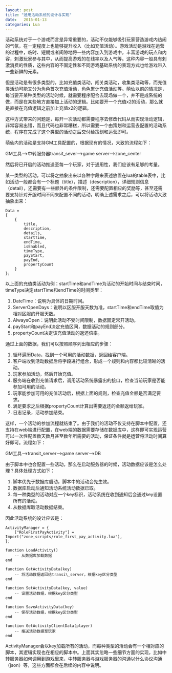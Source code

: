 ```yaml
---
layout: post
title: "通用活动系统的设计与实现"
date:   2015-01-13
categories: Lua
---
```


活动系统对于一个游戏而言是异常重要的，活动不仅能够吸引玩家营造游戏内热闹的气氛，在一定程度上也能够提升收入（比如充值活动）。游戏活动是游戏在运营的过程中，临时、短期或者间隙地将一些内容加入到游戏中，丰富游戏的玩点和内容，刺激玩家参与其中，从而提高游戏的在线率以及人气等。这种内容一般具有刺激消费的性质，这些内容的不固定性和不同游戏基础系统的表现方式也给游戏带入一些新鲜的元素。

但是活动是有很多类型的，比如充值类活动，闯关类活动，收集类活动等，而充值类活动可能又分为角色首次充值活动，角色累计充值活动等。萌仙以前的情况是，每当要开某种类型的活动时候，就需要程序配合去现场做一个，并不是成系统的做，而是在某些地方直接加上活动的逻辑。比如要开一个充值x2的活动，那么就是直接在充值逻辑之前加上充值x2的逻辑。

这种方式带来的问题是，每开一次活动都需要程序去修改代码从而实现活动逻辑，非常容易出错，而且代码也非常糟糕，所以需要一个由策划和运营去配置的活动系统，程序在完成了这个类型的活动之后交付给策划和运营即可。

萌仙内的活动是支持GM工具配置的，根据现有的情况，大致的流程如下：

GM工具-->中转服务器transit\_sever-->game server-->zone_center

然后将已开启的活动推送至每一个玩家，对于通用性，我们应该有足够的考量。  

某一类型的活动，可以将之抽象出来以各种字段来表述放置在lua的table表中，比如活动一般都会有一个标题（title），描述（description），详细规则信息（detail），还需要有一些额外的条件限制，还需要配置相应的奖励等，甚至还需要支持针对开服时间不同来配置不同的活动，明确上述需求之后，可以将活动大致抽象出来：  

    Data = 
    {
    	{
    		title,
    		description,
    		details,
    		startTime,
    		endTime,
    		isEnabled,
    		timeType,
    		payStart,
    		payEnd,
    		propertyCount
    	}
    };

以上面的充值类活动为例：startTime和andTime为活动的开始时间与结束时间，timeType决定startTime和endTime的时间类型：  
1. DateTime：说明为具体的日期时间。  
2. ServerOpenDays：说明以区服开服天数为准，startTime和endTime取值为相对区服的开服天数。  
3. AlwaysOpen：说明此活动不受时间限制，数据固定常开活动。  
4. payStart和payEnd决定充值区间，数据活动的规则部分。  
5. propertyCount决定该充值活动的返还倍率。  

通过上面的数据，我们可以按照顺序列出相应的步骤：  
1. 循环遍历Data，找到一个可用的活动数据，返回给客户端。  
2. 客户端收到活动数据后将字段进行组合，形成一个规则和内容都比较清晰的活动。  
3. 玩家参加活动，然后开始充值。  
4. 服务端在收到充值请求后，调用活动系统暴露出的接口，检查当前玩家是否能参加可用的活动。  
5. 玩家能参加可用的充值活动后，根据上面的规则，检查充值金额是否满足要求。  
6. 满足要求之后根据propertyCount计算出需要返还的金额返给玩家。  
7. 日志记录，活动参加结束。  

这样，一个活动的参加流程就结束了。由于我们的活动不仅支持在脚本中配置，还支持在web端进行配置，在web端的数据需要存储在数据库中，这样即可实现运营可以一次性配置数天数月甚至数年所需要的活动，保证条件就是运营将活动时间算好即可。流程如下：

GM工具-->transit\_server-->game server-->DB

由于脚本中也会配置一些活动，那么在启动服务器的时候，活动数据应该是怎么处理？具体处理方式如下：  
1. 脚本优先于数据库启动，脚本中的活动会先生效。  
2. 数据库启动后通知活动系统活动数据已取。  
3. 每一种类型的活动对应一个key标识，活动系统在收到通知后会通过key设置所有的活动。  
4. 从数据库取活动数据结束。  

因此活动系统的设计应该是：  

    ActivityManager = {
    	["RoleFirstPayActivity"] = Import("zone_scripts/role_first_pay_activity.lua"),
    }; 
    
    function LoadActivity()
    	-- 从数据库加载数据
    end
    
    function GetActivityData(key)
    	-- 将活动数据返回给transi\_server，根据key区分类型
    end
    
    function SetActivityData(key, value)
    	-- 设置活动数据，根据key区分类型
    end 
    
    function SaveActivityData(key)
    	-- 保存活动数据，根据key区分类型
    end
    
    function GetActivityClientData(player)
    	-- 推送活动数据至玩家
    end

ActivityManager会以key加载所有的活动，而每种类型的活动会有一个相对应的脚本，其逻辑实现也在相应的脚本中。上面其实忽略一些细节方面的实现，比如中转服务器如何调用到游戏里来，中转服务器与游戏服务器的沟通以什么协议沟通（json）等，这些方面都会在后续的内容中说明。